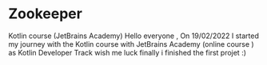 # Zookeeper
Kotlin course (JetBrains Academy)
Hello everyone ,
On 19/02/2022 I started my journey with the Kotlin course with JetBrains Academy (online course ) as Kotlin Developer Track wish me luck
finally i finished the first projet :) 
